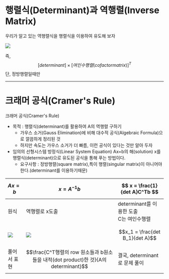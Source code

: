 # 행렬식(Determinant)과 역행렬(Inverse Matrix)
우리가 알고 있는 역행렬식을 행렬식을 이용하여 유도해 보자 

![](http://cfile21.uf.tistory.com/image/2617A145590D7C1801A2BC)

즉,$$ [determinant] \times [여인수 행렬(cofactor matrix)]^T$$
단, 정방행렬일때만




---
# 크래머 공식(Cramer's Rule)

크래머 공식(Cramer's Rule)
- 목적 : 행렬식(determinant)를 활용하여 A의 역행렬 구하기
    - 가우스 소거(Gauss Elimination)에 비해 대수적 공식(Algebraic Formula)으로 깔끔하게 정리된 것
    - 하지만 속도는 가우스 소거가 더 빠름, 이런 공식이 있다는 것만 알아 두자 
- 임의의 선형시스템 방정식(Linear System Equation) Ax=b의 해(solution) x를 행렬식(determinant)으로 유도된 공식을 통해 푸는 방법이다.
    - 요구사항 : 정방행렬(square matrix),특이 행렬(singular matrix)이 아니어야 한다.(determinant를 이용하기때문)




|$$Ax=b$$|$$x=A^{-1}b$$|$$ x = \frac{1}{det A}C^Tb $$|
|-|-|-|
|원식|역행렬로 x도출|determinant를 이용한 도출<br>C는 여인수행렬|
||||
|![](http://cfile29.uf.tistory.com/image/2564FB39590EA1112695A0)|![](http://cfile3.uf.tistory.com/image/2656863A590EB7EC27202B)|$$x_1 = \frac{det B_1}{det A}$$|
|풀어서 표현|$$\frac{C^T행렬의 row 원소들과 b원소들을 내적(dot product)한 것}{A의 determinant}$$|결국, determinant로 문제 풀이|

